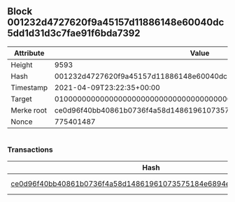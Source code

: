 ## Block 001232d4727620f9a45157d11886148e60040dc5dd1d31d3c7fae91f6bda7392

Attribute | Value
--- | ---
Height | 9593
Hash | 001232d4727620f9a45157d11886148e60040dc5dd1d31d3c7fae91f6bda7392
Timestamp | 2021-04-09T23:22:35+00:00
Target | 0100000000000000000000000000000000000000000000000000000000000000
Merke root | ce0d96f40bb40861b0736f4a58d14861961073575184e6894e2a2e13dbb599d0
Nonce | 775401487

```

```

### Transactions

Hash | Amount
--- | ---
[ce0d96f40bb40861b0736f4a58d14861961073575184e6894e2a2e13dbb599d0](ce0d96f40bb40861b0736f4a58d14861961073575184e6894e2a2e13dbb599d0.md) | 10.00000000 SKEPTI 
